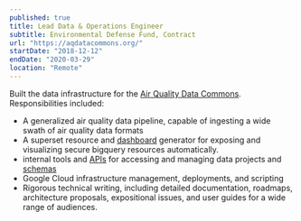 ```yaml
---
published: true
title: Lead Data & Operations Engineer
subtitle: Environmental Defense Fund, Contract
url: "https://aqdatacommons.org/"
startDate: "2018-12-12"
endDate: "2020-03-29"
location: "Remote"
---
```


Built the data infrastructure for the [Air Quality Data Commons](https://aqdatacommons.org/). Responsibilities included:

- A generalized air quality data pipeline, capable of ingesting a wide swath of air quality data formats
- A superset resource and [dashboard] generator for exposing and visualizing secure bigquery resources automatically.
- internal tools and [APIs] for accessing and managing data projects and [schemas]
- Google Cloud infrastructure management, deployments, and scripting
- Rigorous technical writing, including detailed documentation, roadmaps, architecture proposals, expositional issues, and user guides for a wide range of audiences.

[APIs]: https://aqdatacommons.org/explore
[schemas]: https://frictionlessdata.io/specs/table-schema/
[dashboard]: https://aqdatacommons.org/superset/dashboard/bay_area_mobile_analysis/

<!--
normalization, validation,

<details> <summary>As well as a large amounts of high quality technical writing</summary>

This included highly detailed documentation, roadmaps, architecture proposals, expositional issues, and user guides.

While always valuable for communicating the development process to less-technical stakeholders and future maintainers,
They were particularly important here because:

- I was the both the sole developer of much of the AQDC, and a contractor
- The AQDC is designed to be an open platform, with a large surface area of moderately-technical usage
- It is slated to be [opened sourced](https://aqdatacommons.org/faqs/software) in the future

</details>
-->
